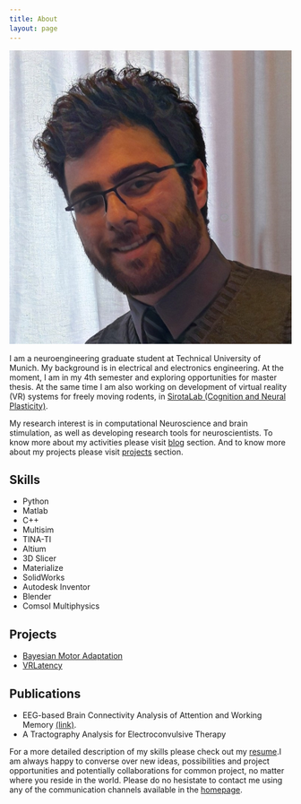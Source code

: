 ```yaml
---
title: About
layout: page
---
```

<!--[Profile Image]({{ site.url }}/{{ site.picture }})-->

![Profile Image](assets/images/profile.jpg)

<p>
	I am a neuroengineering graduate student at Technical University of Munich. My background is in electrical and electronics engineering. At the moment, I am in my 4th semester and exploring opportunities for master thesis. At the same time I am also working on development of virtual reality (VR) systems for freely moving rodents, in <a href="http://cogneuro.bio.lmu.de/" target="_blank">SirotaLab (Cognition and Neural Plasticity)</a>.
</p>

<p>
	My research interest is in computational Neuroscience and brain stimulation, as well as developing research tools for neuroscientists. To know more about my activities please visit <a href="https://mohammadbashiri.github.io/blog/">blog</a> section. And to know more about my projects please visit <a href="https://mohammadbashiri.github.io/projects/">projects</a> section.
</p>

<h2>Skills</h2>

<ul class="skill-list">
	<li>Python</li>
	<li>Matlab</li>
	<li>C++</li>
	<li>Multisim</li>
	<li>TINA-TI</li>
	<li>Altium</li>
	<li>3D Slicer</li>
	<li>Materialize</li>
	<li>SolidWorks</li>
	<li>Autodesk Inventor</li>
	<li>Blender</li>
	<li>Comsol Multiphysics</li>
</ul>

<h2>Projects</h2>

<ul>
	<li><a href="https://github.com/mohammadbashiri/BayesianMotorAdaptation" target="_blank">Bayesian Motor Adaptation</a></li>
	<li><a href="https://github.com/mohammadbashiri/vrlatency" target="_blank">VRLatency</a></li>
</ul>

<h2>Publications</h2>

<ul>
	<li>EEG-based Brain Connectivity Analysis of Attention and Working Memory <a href="https://ieeexplore.ieee.org/document/7435890/">(link)</a>.</li>
	<li>A Tractography Analysis for Electroconvulsive Therapy</li>
</ul>

<!--
<h2>Hobbies</h2>

<ul>
	<li>Sports</li>
	<li>Organizaing (and participating) in casual scientific events</li>
	<li>Photography</li>
	<li>Dancing</li>
	<li>Travelling</li>
</ul>
-->

<p>
	For a more detailed description of my skills please check out my <a href="https://mohammadbashiri.github.io/assets/Bashiri-Resume.png" target="_blank">resume</a>.I am always happy to converse over new ideas, possibilities and project opportunities and potentially collaborations for common project, no matter where you reside in the world. Please do no hesistate to contact me using any of the communication channels available in the <a href="https://mohammadbashiri.github.io/">homepage</a>.
</p>